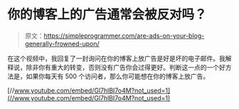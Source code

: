 # 你的博客上的广告通常会被反对吗？

> 原文：<https://simpleprogrammer.com/are-ads-on-your-blog-generally-frowned-upon/>

在这个视频中，我回复了一封询问在你的博客上放广告是好是坏的电子邮件。我解释说，除非你有重大的转变，否则没有广告你会过得更好。判断这一点的一个好方法是，如果你每天有 500 个访问者，那么你可能想在你的博客上放广告。

[//www.youtube.com/embed/Gl7hlBI7o4M?not_used=1](//www.youtube.com/embed/Gl7hlBI7o4M?not_used=1)